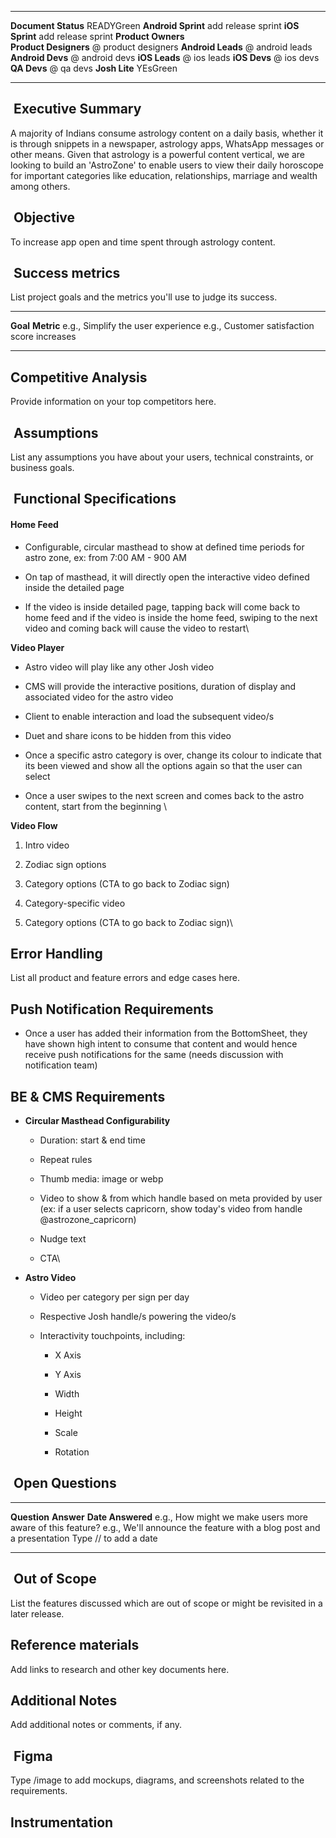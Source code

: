   ----------------------- ---------------------
  **Document Status**     READYGreen
  **Android Sprint**      add release sprint
  **iOS Sprint**          add release sprint
  **Product Owners**      
  **Product Designers**   @ product designers
  **Android Leads**       @ android leads
  **Android Devs**        @ android devs
  **iOS Leads**           @ ios leads
  **iOS Devs**            @ ios devs
  **QA Devs**             @ qa devs
  **Josh Lite**           YEsGreen
  ----------------------- ---------------------

##  Executive Summary

A majority of Indians consume astrology content on a daily basis,
whether it is through snippets in a newspaper, astrology apps, WhatsApp
messages or other means. Given that astrology is a powerful content
vertical, we are looking to build an 'AstroZone' to enable users to view
their daily horoscope for important categories like education,
relationships, marriage and wealth among others.

##  Objective

To increase app open and time spent through astrology content.

##  Success metrics

List project goals and the metrics you\'ll use to judge its success.

  ------------------------------------ ---------------------------------------------
  **Goal**                             **Metric**
  e.g., Simplify the user experience   e.g., Customer satisfaction score increases
                                       
  ------------------------------------ ---------------------------------------------

## Competitive Analysis

Provide information on your top competitors here.

##  Assumptions

List any assumptions you have about your users, technical constraints,
or business goals.

##  Functional Specifications

####  **Home Feed**

- Configurable, circular masthead to show at defined time periods for
  astro zone, ex: from 7:00 AM - 900 AM

- On tap of masthead, it will directly open the interactive video
  defined inside the detailed page

- If the video is inside detailed page, tapping back will come back to
  home feed and if the video is inside the home feed, swiping to the
  next video and coming back will cause the video to restart\

**Video Player**

- Astro video will play like any other Josh video

- CMS will provide the interactive positions, duration of display and
  associated video for the astro video

- Client to enable interaction and load the subsequent video/s

- Duet and share icons to be hidden from this video

- Once a specific astro category is over, change its colour to indicate
  that its been viewed and show all the options again so that the user
  can select

- Once a user swipes to the next screen and comes back to the astro
  content, start from the beginning \

**Video Flow**

1.  Intro video

2.  Zodiac sign options

3.  Category options (CTA to go back to Zodiac sign)

4.  Category-specific video

5.  Category options (CTA to go back to Zodiac sign)\

## Error Handling

List all product and feature errors and edge cases here.

## Push Notification Requirements

- Once a user has added their information from the BottomSheet, they
  have shown high intent to consume that content and would hence receive
  push notifications for the same (needs discussion with notification
  team)

## BE & CMS Requirements 

- **Circular Masthead Configurability**

  - Duration: start & end time

  - Repeat rules

  - Thumb media: image or webp

  - Video to show & from which handle based on meta provided by user
    (ex: if a user selects capricorn, show today's video from handle
    \@astrozone_capricorn)

  - Nudge text

  - CTA\

- **Astro Video**

  - Video per category per sign per day

  - Respective Josh handle/s powering the video/s

  - Interactivity touchpoints, including:

    - X Axis

    - Y Axis

    - Width

    - Height

    - Scale

    - Rotation

##  Open Questions

  ----------------------------------------------------------- ----------------------------------------------------------------------- -----------------------
  **Question**                                                **Answer**                                                              **Date Answered**
  e.g., How might we make users more aware of this feature?   e.g., We\'ll announce the feature with a blog post and a presentation   Type // to add a date
  ----------------------------------------------------------- ----------------------------------------------------------------------- -----------------------

##  Out of Scope

List the features discussed which are out of scope or might be revisited
in a later release.

## Reference materials

Add links to research and other key documents here.

## Additional Notes

Add additional notes or comments, if any.

##  Figma

Type /image to add mockups, diagrams, and screenshots related to the
requirements.

## Instrumentation
